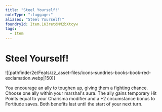```yaml
---
title: "Steel Yourself!"
noteType: ":luggage:"
aliases: "Steel Yourself!"
foundryId: Item.1K3retdMM2bXtcyw
tags:
  - Item
---
```


# Steel Yourself!
![[pathfinder2e/Feats/zz_asset-files/icons-sundries-books-book-red-exclamation.webp|150]]

You encourage an ally to toughen up, giving them a fighting chance. Choose one ally within your marshal's aura. The ally gains temporary Hit Points equal to your Charisma modifier and a +2 circumstance bonus to Fortitude saves. Both benefits last until the start of your next turn.
